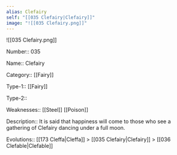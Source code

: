 ```yaml
---
alias: Clefairy
self: "[[035 Clefairy|Clefairy]]"
image: "![[035 Clefairy.png]]"
---
```


![[035 Clefairy.png]]


Number:: 035

Name:: Clefairy

Category:: [[Fairy]]

Type-1:: [[Fairy]]

Type-2:: 

Weaknesses:: [[Steel]] [[Poison]]

Description:: It is said that happiness will come to those who see a gathering of Clefairy dancing under a full moon.

Evolutions:: [[173 Cleffa|Cleffa]] > [[035 Clefairy|Clefairy]] > [[036 Clefable|Clefable]]
